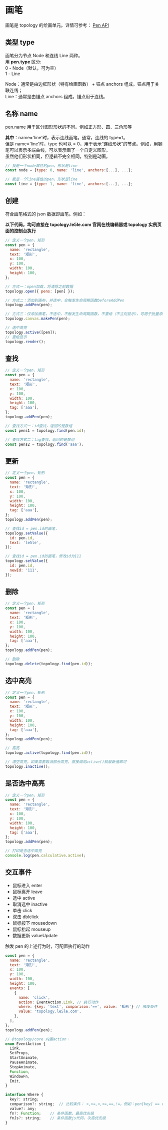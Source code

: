 # 画笔

画笔是 topology 的绘画单元。详情可参考： [Pen API](/api/pen)

## 类型 type

画笔分为节点 Node 和连线 Line 两种。  
用 **pen.type** 区分:  
0 - Node（默认，可为空）  
1 - Line

Node：通常是由边框形状（特有绘画函数） + 锚点 anchors 组成。锚点用于关联连线；  
Line：通常是由锚点 anchors 组成。锚点用于连线。

## 名称 name

pen.name 用于区分图形形状的不同。例如正方形、圆、三角形等

**其中**：name='line'时，表示连线画笔。通常，连线的 type=1。  
但是 name='line'时，type 也可以 = 0，用于表示“连线形状”的节点。例如，用钢笔可以表示多端曲线，可以表示画了一个自定义图形。  
虽然他们形状相同，但逻辑不完全相同，特别是动画。

```js
// 我是一个node属性的pen，形状是line
const node = {type: 0, name: 'line', anchors:[...], ...};

// 我是一个line属性的pen，形状是line
const line = {type: 1, name: 'line', anchors:[...], ...};
```

## 创建

符合画笔格式的 json 数据即画笔。例如：

**以下代码，均可直接在 topology.le5le.com 官网在线编辑器或 topology 实例页面的控制台执行**

```js
// 定义一个pen，矩形
const pen = {
  name: 'rectangle',
  text: '矩形',
  x: 100,
  y: 100,
  width: 100,
  height: 100,
};

// 方式一：open加载，将清除之前数据
topology.open({ pens: [pen] });

// 方式二：添加到画布，并选中，会触发生命周期函数beforeAddPen
topology.addPen(pen);

// 方式三：仅添加画笔，不选中，不触发生命周期函数，不重绘（不立刻显示），可用于批量添加后，一次重绘
topology.canvas.makePen(pen);

// 选中高亮
topology.active([pen]);
// 重绘显示
topology.render();
```

## 查找

```js
// 定义一个pen，矩形
const pen = {
  name: 'rectangle',
  text: '矩形',
  x: 100,
  y: 100,
  width: 100,
  height: 100,
  tag: ['aaa'],
};
topology.addPen(pen);

// 查找方式一：id查找，返回的是数组
const pens1 = topology.find(pen.id);

// 查找方式二：tag查找，返回的是数组
const pens2 = topology.find('aaa');
```

## 更新

```js
// 定义一个pen，矩形
const pen = {
  name: 'rectangle',
  text: '矩形',
  x: 100,
  y: 100,
  width: 100,
  height: 100,
  tag: ['aaa'],
};
topology.addPen(pen);

// 查找id = pen.id的画笔，
topology.setValue({
  id: pen.id,
  text: 'le5le',
});

// 查找id = pen.id的画笔，修改id为111
topology.setValue({
  id: pen.id,
  newId: '111',
});
```

## 删除

```js
// 定义一个pen，矩形
const pen = {
  name: 'rectangle',
  text: '矩形',
  x: 100,
  y: 100,
  width: 100,
  height: 100,
  tag: ['aaa'],
};
topology.addPen(pen);

// 删除
topology.delete(topology.find(pen.id));
```

## 选中高亮

```js
// 定义一个pen，矩形
const pen = {
  name: 'rectangle',
  text: '矩形',
  x: 100,
  y: 100,
  width: 100,
  height: 100,
  tag: ['aaa'],
};
topology.addPen(pen);

// 高亮
topology.active(topology.find(pen.id));

// 清空高亮。如果需要取消部分高亮，直接调用active()赋最新值即可
topology.inactive();
```

## 是否选中高亮

```js
// 定义一个pen，矩形
const pen = {
  name: 'rectangle',
  text: '矩形',
  x: 100,
  y: 100,
  width: 100,
  height: 100,
  tag: ['aaa'],
};
topology.addPen(pen);

// 打印是否选中高亮
console.log(pen.calculative.active);
```

## 交互事件

- 鼠标进入 enter
- 鼠标离开 leave
- 选中 active
- 取消选中 inactive
- 单击 click
- 双击 dblclick
- 鼠标按下 mousedown
- 鼠标抬起 mouseup
- 数据更新 valueUpdate

触发 pen 的上述行为时，可配置执行的动作

```js
const pen = {
  name: 'rectangle',
  text: '矩形',
  x: 100,
  y: 100,
  width: 100,
  height: 100,
  events: [
    {
      name: 'click',
      action: EventAction.Link, // 执行动作
      where: {key: 'text', comparison:'==', value: '矩形'} // 触发条件
      value: 'topology.le5le.com',
    },
  ],
};
topology.addPen(pen);
```

```js
// @topology/core 内置action：
enum EventAction {
  Link,
  SetProps,
  StartAnimate,
  PauseAnimate,
  StopAnimate,
  Function,
  WindowFn,
  Emit,
}

interface Where {
  key?: string;
  comparison?: string;  // 比较条件： >,>=,<,<=,==,!=。例如：pen[key] == value
  value?: any;
  fn?: Function;    // 条件函数，最高优先级
  fnJs?: string;    // 条件函数js代码，次高优先级
}
```
